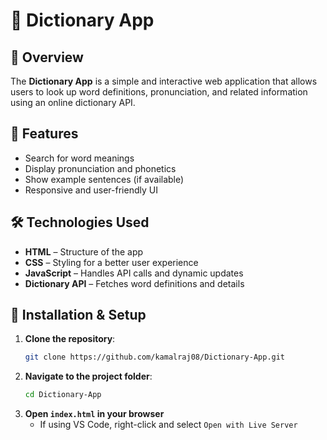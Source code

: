 # 📖 Dictionary App

## 📌 Overview
The **Dictionary App** is a simple and interactive web application that allows users to look up word definitions, pronunciation, and related information using an online dictionary API.

## 🚀 Features
- Search for word meanings
- Display pronunciation and phonetics
- Show example sentences (if available)
- Responsive and user-friendly UI

## 🛠️ Technologies Used
- **HTML** – Structure of the app
- **CSS** – Styling for a better user experience
- **JavaScript** – Handles API calls and dynamic updates
- **Dictionary API** – Fetches word definitions and details

## 🔧 Installation & Setup
1. **Clone the repository**:
   ```sh
   git clone https://github.com/kamalraj08/Dictionary-App.git
   ```
2. **Navigate to the project folder**:
   ```sh
   cd Dictionary-App
   ```
3. **Open `index.html` in your browser**
   - If using VS Code, right-click and select `Open with Live Server`





